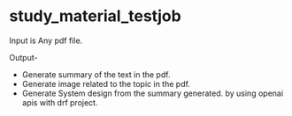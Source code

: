 # study_material_testjob

Input  is Any pdf file.

Output-
- Generate summary of the text in the pdf.
- Generate image related to the topic in the pdf.
- Generate System design from the summary generated.
 by using openai apis with drf project.  

